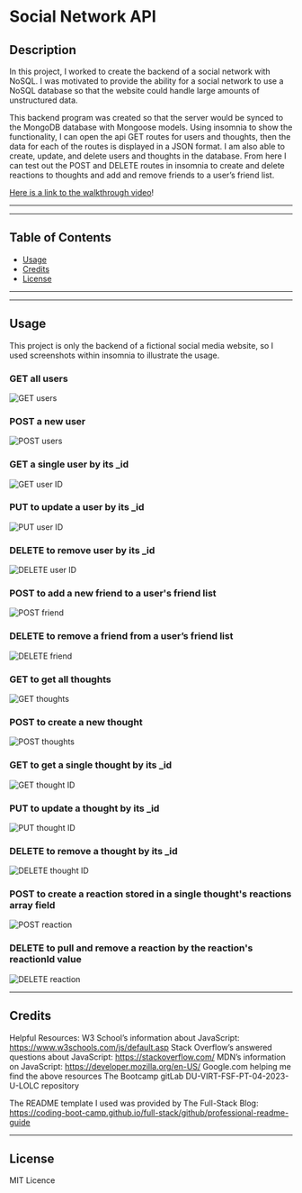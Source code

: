 # Social Network API

## Description

In this project, I worked to create the backend of a social network with NoSQL. I was motivated to provide the ability for a social network to use a NoSQL database so that the website could handle large amounts of unstructured data.

This backend program was created so that the server would be synced to the MongoDB database with Mongoose models. Using insomnia to show the functionality, I can open the api GET routes for users and thoughts, then the data for each of the routes is displayed in a JSON format. I am also able to create, update, and delete users and thoughts in the database. From here I can test out the POST and DELETE routes in insomnia to create and delete reactions to thoughts and add and remove friends to a user’s friend list.

[Here is a link to the walkthrough video]()!

---
---

## Table of Contents

- [Usage](#usage)
- [Credits](#credits)
- [License](#license)

---
---

## Usage

This project is only the backend of a fictional social media website, so I used screenshots within insomnia to illustrate the usage.

### GET all users
![GET users](assets/api-users-ID-GET.png "GET users")

### POST a new user
![POST users](assets/api-users-POST.png "POST users")

### GET a single user by its _id
![GET user ID](assets/api-users-ID-GET.png "GET user ID")

### PUT to update a user by its _id
![PUT user ID](assets/api-users-ID-PUT.png "PUT user ID")

### DELETE to remove user by its _id
![DELETE user ID](assets/api-users-ID-DELETE.png "DELETE user ID")

### POST to add a new friend to a user's friend list
![POST friend](assets/api-users-ID-friends-POST.png "POST friend")

### DELETE to remove a friend from a user’s friend list
![DELETE friend](assets/api-users-ID-friends-DELETE.png "DELETE friend")

### GET to get all thoughts
![GET thoughts](assets/api-thoughts-GET.png "GET thoughts")

### POST to create a new thought
![POST thoughts](assets/api-thoughts-POST.png "POST thoughts")

### GET to get a single thought by its _id
![GET thought ID](assets/api-thoughts-ID-GET.png "GET thought ID")

### PUT to update a thought by its _id
![PUT thought ID](assets/api-thoughts-ID-PUT.png "PUT thought ID")

### DELETE to remove a thought by its _id
![DELETE thought ID](assets/api-thoughts-DELETE.png "DELETE thought ID")

### POST to create a reaction stored in a single thought's reactions array field
![POST reaction](assets/api-thoughts-ID-reactions-POST.png "POST reaction")

### DELETE to pull and remove a reaction by the reaction's reactionId value
![DELETE reaction](assets/api-thoughts-ID-reactions-DELETE.png "DELETE reaction")

---

## Credits

Helpful Resources:
W3 School’s information about JavaScript: https://www.w3schools.com/js/default.asp
Stack Overflow’s answered questions about JavaScript: https://stackoverflow.com/
MDN’s information on JavaScript: https://developer.mozilla.org/en-US/
Google.com helping me find the above resources
The Bootcamp gitLab DU-VIRT-FSF-PT-04-2023-U-LOLC repository

The README template I used was provided by The Full-Stack Blog: https://coding-boot-camp.github.io/full-stack/github/professional-readme-guide

---

## License
MIT Licence